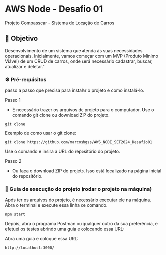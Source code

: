 # AWS Node - Desafio 01

Projeto Compasscar - Sistema de Locação de Carros

## 🎯 Objetivo 

Desenvolvimento de um sistema que atenda às
suas necessidades operacionais. Inicialmente, vamos começar com um MVP (Produto Mínimo Viável) de um CRUD de carros, onde será necessário cadastrar, buscar, atualizar e deletar."

### ⚙️ Pré-requisitos
passo a passo que precisa para instalar o projeto e como instalá-lo.

Passo 1
 - É necessário trazer os arquivos do projeto para o computador. Use o comando git clone ou download ZIP do projeto.

 ```
git clone
 ```
Exemplo de como usar o git clone:

 ```
git clone https://github.com/marcoshgss/AWS_NODE_SET2024_Desafio01
 ```
Use o comando e insira a URL do repositório do projeto.

Passo 2
- Ou faça o download ZIP do projeto. Isso está localizado na página inicial do repositório.

### 🔨 Guia de execução do projeto (rodar o projeto na máquina)

Após ter os arquivos do projeto, é necessário executar ele na máquina.
Abra o terminal e execute essa linha de comando.

 ```
npm start
 ```

Depois, abra o programa Postman ou qualquer outro da sua preferência, e efetuei os testes abrindo uma guia e colocando essa URL:

Abra uma guia e coloque essa URL:

 ```
http://localhost:3000/
 ```